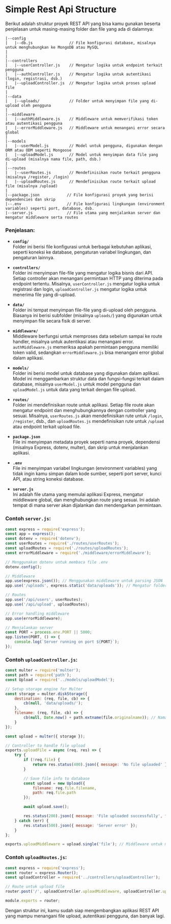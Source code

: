 <h1>Simple Rest Api Structure</h1>

Berikut adalah struktur proyek REST API yang bisa kamu gunakan beserta penjelasan untuk masing-masing folder dan file yang ada di dalamnya:

```
|--config
|   |--db.js                // File konfigurasi database, misalnya untuk menghubungkan ke MongoDB atau MySQL
|   
|
|--controllers
|   |--userController.js    // Mengatur logika untuk endpoint terkait pengguna
|   |--authController.js    // Mengatur logika untuk autentikasi (login, registrasi, dsb.)
|   |--uploadController.js  // Mengatur logika untuk proses upload file
|
|--data
|   |--uploads/             // Folder untuk menyimpan file yang di-upload oleh pengguna
|
|--middleware
|   |--authMiddleware.js    // Middleware untuk memverifikasi token atau autentikasi pengguna
|   |--errorMiddleware.js   // Middleware untuk menangani error secara global
|
|--models
|   |--userModel.js         // Model untuk pengguna, digunakan dengan ORM atau ODM seperti Mongoose
|   |--uploadModel.js       // Model untuk menyimpan data file yang di-upload (misalnya nama file, path, dsb.)
|
|--routes
|   |--userRoutes.js        // Mendefinisikan route terkait pengguna (misalnya /register, /login)
|   |--uploadRoutes.js      // Mendefinisikan route terkait upload file (misalnya /upload)
|
|--package.json            // File konfigurasi proyek yang berisi dependencies dan skrip
|--.env                    // File konfigurasi lingkungan (environment variables) seperti port, database, dsb.
|--server.js               // File utama yang menjalankan server dan mengatur middleware serta routes
```

### Penjelasan:

- **`config/`**  
  Folder ini berisi file konfigurasi untuk berbagai kebutuhan aplikasi, seperti koneksi ke database, pengaturan variabel lingkungan, dan pengaturan lainnya.

- **`controllers/`**  
  Folder ini menyimpan file-file yang mengatur logika bisnis dari API. Setiap controller akan menangani permintaan HTTP yang diterima pada endpoint tertentu. Misalnya, `userController.js` mengatur logika untuk registrasi dan login, `uploadController.js` mengatur logika untuk menerima file yang di-upload.

- **`data/`**  
  Folder ini tempat menyimpan file-file yang di-upload oleh pengguna. Biasanya ini berisi subfolder (misalnya `uploads/`) yang digunakan untuk menyimpan file secara fisik di server.

- **`middleware/`**  
  Middleware berfungsi untuk memproses data sebelum sampai ke route handler, misalnya untuk autentikasi atau menangani error. `authMiddleware.js` memeriksa apakah permintaan pengguna memiliki token valid, sedangkan `errorMiddleware.js` bisa menangani error global dalam aplikasi.

- **`models/`**  
  Folder ini berisi model untuk database yang digunakan dalam aplikasi. Model ini menggambarkan struktur data dan fungsi-fungsi terkait dalam database, misalnya `userModel.js` untuk model pengguna dan `uploadModel.js` untuk data yang terkait dengan file upload.

- **`routes/`**  
  Folder ini mendefinisikan route untuk aplikasi. Setiap file route akan mengatur endpoint dan menghubungkannya dengan controller yang sesuai. Misalnya, `userRoutes.js` akan mendefinisikan rute untuk `/login`, `/register`, dsb., dan `uploadRoutes.js` mendefinisikan rute untuk `/upload` atau endpoint terkait upload file.

- **`package.json`**  
  File ini menyimpan metadata proyek seperti nama proyek, dependensi (misalnya Express, dotenv, multer), dan skrip untuk menjalankan aplikasi.

- **`.env`**  
  File ini menyimpan variabel lingkungan (environment variables) yang tidak ingin kamu simpan dalam kode sumber, seperti port server, kunci API, atau string koneksi database.

- **`server.js`**  
  Ini adalah file utama yang memulai aplikasi Express, mengatur middleware global, dan menghubungkan route yang sesuai. Ini adalah tempat di mana server akan dijalankan dan mendengarkan permintaan.

### Contoh `server.js`:

```javascript
const express = require('express');
const app = express();
const dotenv = require('dotenv');
const userRoutes = require('./routes/userRoutes');
const uploadRoutes = require('./routes/uploadRoutes');
const errorMiddleware = require('./middleware/errorMiddleware');

// Menggunakan dotenv untuk membaca file .env
dotenv.config();

// Middleware
app.use(express.json()); // Menggunakan middleware untuk parsing JSON
app.use('/uploads', express.static('data/uploads')); // Mengatur folder uploads sebagai statis

// Routes
app.use('/api/users', userRoutes);
app.use('/api/upload', uploadRoutes);

// Error handling middleware
app.use(errorMiddleware);

// Menjalankan server
const PORT = process.env.PORT || 5000;
app.listen(PORT, () => {
    console.log(`Server running on port ${PORT}`);
});
```

### Contoh `uploadController.js`:

```javascript
const multer = require('multer');
const path = require('path');
const Upload = require('../models/uploadModel');

// Setup storage engine for Multer
const storage = multer.diskStorage({
    destination: (req, file, cb) => {
        cb(null, 'data/uploads/');
    },
    filename: (req, file, cb) => {
        cb(null, Date.now() + path.extname(file.originalname)); // Nama file unik berdasarkan waktu
    }
});

const upload = multer({ storage });

// Controller to handle file upload
exports.uploadFile = async (req, res) => {
    try {
        if (!req.file) {
            return res.status(400).json({ message: 'No file uploaded' });
        }

        // Save file info to database
        const upload = new Upload({
            filename: req.file.filename,
            path: req.file.path
        });

        await upload.save();

        res.status(200).json({ message: 'File uploaded successfully', file: req.file });
    } catch (err) {
        res.status(500).json({ message: 'Server error' });
    }
};

exports.uploadMiddleware = upload.single('file'); // Middleware untuk meng-handle upload file
```

### Contoh `uploadRoutes.js`:

```javascript
const express = require('express');
const router = express.Router();
const uploadController = require('../controllers/uploadController');

// Route untuk upload file
router.post('/', uploadController.uploadMiddleware, uploadController.uploadFile);

module.exports = router;
```

Dengan struktur ini, kamu sudah siap mengembangkan aplikasi REST API yang mampu menangani file upload, autentikasi pengguna, dan banyak lagi.
